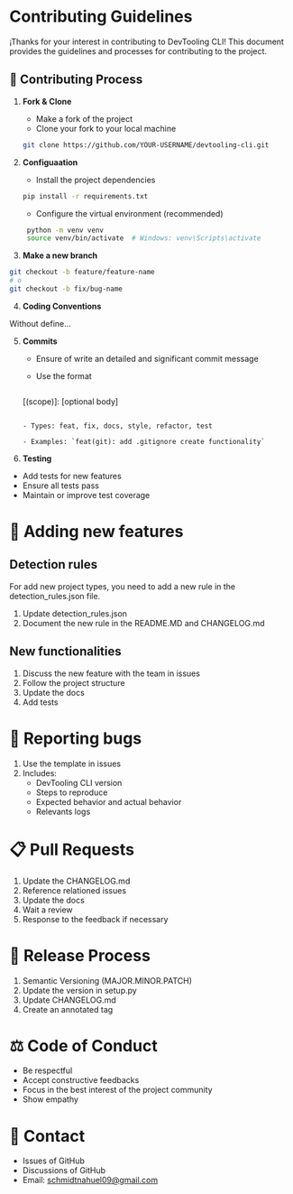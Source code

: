 # Contributing Guidelines

¡Thanks for your interest in contributing to DevTooling CLI! This document provides the guidelines and processes for contributing to the project.

## 🤝 Contributing Process

1. **Fork & Clone**
   - Make a fork of the project
   - Clone your fork to your local machine
   ```bash
   git clone https://github.com/YOUR-USERNAME/devtooling-cli.git
   ```

2. **Configuaation**
   - Install the project dependencies
   ```bash
   pip install -r requirements.txt
   ```
   - Configure the virtual environment (recommended)
   ```bash
    python -m venv venv
    source venv/bin/activate  # Windows: venv\Scripts\activate
   ```
3. **Make a new branch**

```bash	   
git checkout -b feature/feature-name
# o
git checkout -b fix/bug-name
```

4. **Coding Conventions**

Without define...

5. **Commits**
   - Ensure of write an detailed and significant commit message
   - Use the format

     ```
    <type>[(scope)]: <description>
    [optional body]
     ```

   - Types: feat, fix, docs, style, refactor, test

   - Examples: `feat(git): add .gitignore create functionality`

6. **Testing**

- Add tests for new features
- Ensure all tests pass
- Maintain or improve test coverage


# 📝 Adding new features

## Detection rules
For add new project types, you need to add a new rule in the detection_rules.json file.

1. Update detection_rules.json 
2. Document the new rule in the README.MD and CHANGELOG.md

## New functionalities

1. Discuss the new feature with the team in issues
2. Follow the project structure
3. Update the docs
4. Add tests

# 🐛 Reporting bugs
1. Use the template in issues
2. Includes:
    - DevTooling CLI version
    - Steps to reproduce
    - Expected behavior and actual behavior
    - Relevants logs

# 📋 Pull Requests

1. Update the CHANGELOG.md
2. Reference relationed issues
3. Update the docs
4. Wait a review
5. Response to the feedback if necessary

# 🚀 Release Process

1. Semantic Versioning (MAJOR.MINOR.PATCH)
2. Update the version in setup.py
3. Update CHANGELOG.md
4. Create an annotated tag

# ⚖️ Code of Conduct

* Be respectful
* Accept constructive feedbacks
* Focus in the best interest of the project community
* Show empathy

# 📮 Contact

- Issues of GitHub
- Discussions of GitHub
- Email: schmidtnahuel09@gmail.com
